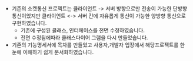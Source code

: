 * 기존의 소켓통신 프로젝트는 클라이언트 -> 서버 방향으로만 전송이 가능한 단방향 통신이었지만 클라이언트 <-> 서버 간에 자유롭게 통신이 가능한 양방향 통신으로 구현하였습니다.
    * 기존에 구성된 클래스, 인터페이스를 전면 수정하였습니다.
    * 전면 수정됨에따라 클래스다이어 그램을 다시 만들었습니다.
* 기존의 기능명세서에 목차를 만들었고 사용자,개발자 입장에서 해당프로젝트를 한눈에 이해하기 쉽게 문서화하였습니다.
